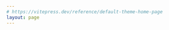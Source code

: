 ```yaml
---
# https://vitepress.dev/reference/default-theme-home-page
layout: page
---
```


<FrontNav />

[//]: # (<confetti />)

<script setup>
  import FrontNav from './components/FrontNav.vue';
</script>
